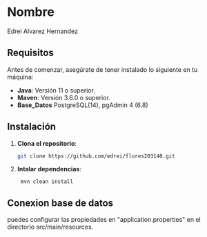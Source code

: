 # Nombre
Edrei Alvarez Hernandez

## Requisitos

Antes de comenzar, asegúrate de tener instalado lo siguiente en tu máquina:

- **Java**: Versión 11 o superior.
- **Maven**: Versión 3.6.0 o superior.
- **Base_Datos** PostgreSQL(14), pgAdmin 4 (6.8)

## Instalación

1. **Clona el repositorio**:
   ```bash
   git clone https://github.com/edrei/flores203140.git
2. **Intalar dependencias**:
   ```
    mvn clean install

## Conexion base de datos

 puedes configurar las propiedades en "application.properties" en el directorio src/main/resources.
